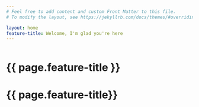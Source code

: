 ```yaml
---
# Feel free to add content and custom Front Matter to this file.
# To modify the layout, see https://jekyllrb.com/docs/themes/#overriding-theme-defaults

layout: home
feature-title: Welcome, I'm glad you're here
---
```


<div id="section-a" class="grid">
  <div class="content-wraper">
    <div id="portrait">
      <img src="{{ site.baseurl }}/img/selfportrait-01.jpg" alt="">
    </div>
    <h1 id="main-title-mobile">{{ page.feature-title }}</h1>
  </div>
</div>
<div id="section-b">
  <div class="content-wrapper">
    <h1 id="main-title">{{ page.feature-title}}</h1>
  </div>
</div>

